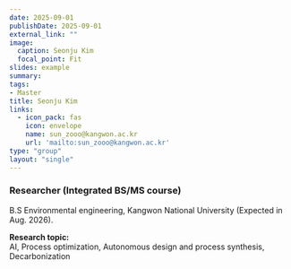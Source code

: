```yaml
---
date: 2025-09-01
publishDate: 2025-09-01
external_link: ""
image:
  caption: Seonju Kim
  focal_point: Fit
slides: example
summary:
tags:
- Master
title: Seonju Kim
links:
  - icon_pack: fas
    icon: envelope
    name: sun_zooo@kangwon.ac.kr
    url: 'mailto:sun_zooo@kangwon.ac.kr'
type: "group"
layout: "single"
---
```

### Researcher (Integrated BS/MS course) ###
B.S Environmental engineering, Kangwon National University (Expected in Aug. 2026).

**Research topic:**
<br>
AI, Process optimization, Autonomous design and process synthesis, Decarbonization

